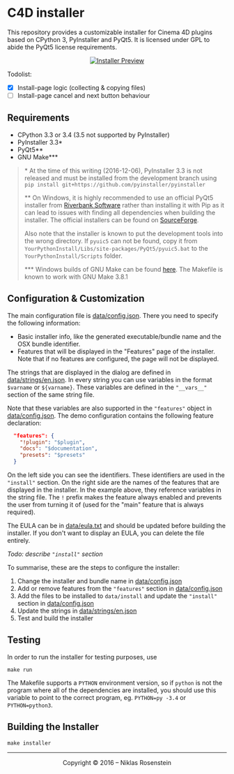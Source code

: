 # C4D installer

This repository provides a customizable installer for Cinema 4D plugins based
on CPython 3, PyInstaller and PyQt5. It is licensed under GPL to abide the
PyQt5 license requirements.

<p align="center">
  <a title="Go to the video" href="http://i.imgur.com/kIHBFmq.mp4">
    <img alt="Installer Preview" src="http://i.imgur.com/jwzZKsU.png"/>
  </a>
</p>

Todolist:

- [x] Install-page logic (collecting & copying files)
- [ ] Install-page cancel and next button behaviour

## Requirements

- CPython 3.3 or 3.4 (3.5 not supported by PyInstaller)
- PyInstaller 3.3\*
- PyQt5\*\*
- GNU Make\*\*\*

> \* At the time of this writing (2016-12-06), PyInstaller 3.3 is not released
> and must be installed from the development branch using
> `pip install git+https://github.com/pyinstaller/pyinstaller`
>
> \*\* On Windows, it is highly recommended to use an official PyQt5 installer
> from [Riverbank Software](https://www.riverbankcomputing.com/) rather than
> installing it with Pip as it can lead to issues with finding all dependencies
> when building the installer. The official installers can be found on
> [SourceForge](https://sourceforge.net/projects/pyqt/files/PyQt5/).
>
> Also note that the installer is known to put the development tools into
> the wrong directory. If `pyuic5` can not be found, copy it from
> `YourPythonInstall/Libs/site-packages/PyQt5/pyuic5.bat` to the
> `YourPythonInstall/Scripts` folder.
>
> \*\*\* Windows builds of GNU Make can be found [here](http://gnuwin32.sourceforge.net/packages/make.htm).
> The Makefile is known to work with GNU Make 3.8.1

## Configuration & Customization

The main configuration file is [data/config.json](data/config.json). There
you need to specify the following information:

- Basic installer info, like the generated executable/bundle name and the
  OSX bundle identifier.
- Features that will be displayed in the "Features" page of the installer.
  Note that if no features are configured, the page will not be displayed.

The strings that are displayed in the dialog are defined in
[data/strings/en.json]. In every string you can use variables in the format
`$varname` or `${varname}`. These variables are defined in the `"__vars__"`
section of the same string file.

Note that these variables are also supported in the `"features"` object
in [data/config.json]. The demo configuration contains the following feature
declaration:

```json
  "features": {
    "!plugin": "$plugin",
    "docs": "$documentation",
    "presets": "$presets"
  }
```

On the left side you can see the identifiers. These identifiers are used
in the `"install"` section. On the right side are the names of the features
that are displayed in the installer. In the example above, they reference
variables in the string file. The `!` prefix makes the feature always enabled
and prevents the user from turning it of (used for the "main" feature that
is always required).

The EULA can be in [data/eula.txt] and should be updated before building the
installer. If you don't want to display an EULA, you can delete the file
entirely.

*Todo: describe `"install"` section*

To summarise, these are the steps to configure the installer:

1. Change the installer and bundle name in [data/config.json]
2. Add or remove features from the `"features"` section in [data/config.json]
3. Add the files to be installed to `data/install` and update the `"install"`
   section in [data/config.json]
4. Update the strings in [data/strings/en.json]
5. Test and build the installer

[data/config.json]: data/config.json
[data/eula.txt]: data/config.json
[data/strings/en.json]: data/strings/en.json

## Testing

In order to run the installer for testing purposes, use

    make run

The Makefile supports a `PYTHON` environment version, so if `python` is not
the program where all of the dependencies are installed, you should use this
variable to point to the correct program, eg. `PYTHON=py -3.4` or
`PYTHON=python3`.

## Building the Installer

    make installer

---

<p align="center">Copyright &copy; 2016 &ndash; Niklas Rosenstein</p>
